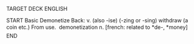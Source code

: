 TARGET DECK
ENGLISH

START
Basic
Demonetize
Back: v. (also -ise) (-zing or -sing) withdraw (a coin etc.) From use.  demonetization n. [french: related to *de-, *money]
END
